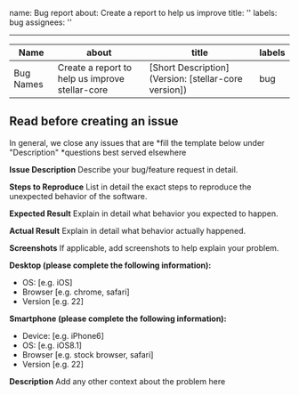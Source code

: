 name: Bug report
about: Create a report to help us improve
title: ''
labels: bug
assignees: ''

---

| Name  | about |title|labels|
| ------------- | ------------- |------------- |------------- |
| Bug Names  | Create a report to help us improve stellar-core |[Short Description] (Version: [stellar-core version])|bug|
## Read before creating an issue
In general, we close any issues that are
*fill the template below under "Description"
*questions best served elsewhere



**Issue Description**
Describe your bug/feature request in detail.

**Steps to Reproduce**
List in detail the exact steps to reproduce the unexpected behavior of the software.

**Expected Result**
Explain in detail what behavior you expected to happen.

**Actual Result**
Explain in detail what behavior actually happened.

**Screenshots**
If applicable, add screenshots to help explain your problem.

**Desktop (please complete the following information):**
- OS: [e.g. iOS]
- Browser [e.g. chrome, safari]
- Version [e.g. 22]

**Smartphone (please complete the following information):**
- Device: [e.g. iPhone6]
- OS: [e.g. iOS8.1]
- Browser [e.g. stock browser, safari]
- Version [e.g. 22]

**Description**
Add any other context about the problem here